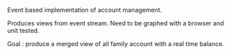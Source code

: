 Event based implementation of account management.

Produces views from event stream. Need to be graphed with a browser and unit
tested.

Goal : produce a merged view of all family account with a real time balance.
